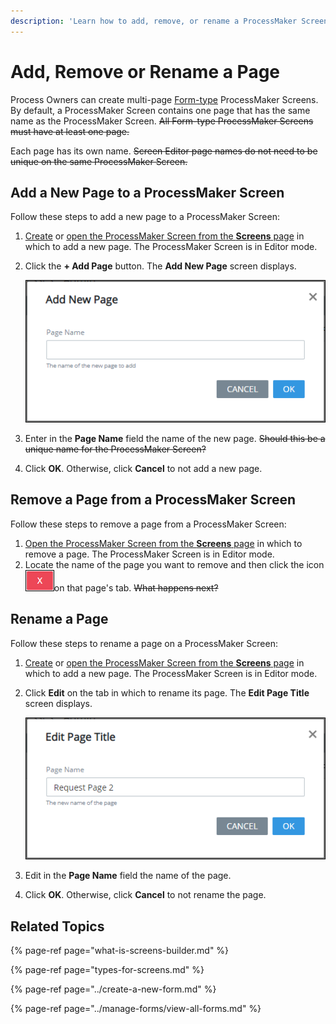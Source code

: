 ```yaml
---
description: 'Learn how to add, remove, or rename a ProcessMaker Screen page.'
---
```


# Add, Remove or Rename a Page

Process Owners can create multi-page [Form-type](types-for-screens.md) ProcessMaker Screens. By default, a ProcessMaker Screen contains one page that has the same name as the ProcessMaker Screen. ~~All Form-type ProcessMaker Screens must have at least one page.~~

Each page has its own name. ~~Screen Editor page names do not need to be unique on the same ProcessMaker Screen.~~

## Add a New Page to a ProcessMaker Screen

Follow these steps to add a new page to a ProcessMaker Screen:

1. [Create](../create-a-new-form.md) or [open the ProcessMaker Screen from the **Screens** page](../manage-forms/view-all-forms.md) in which to add a new page. The ProcessMaker Screen is in Editor mode.
2. Click the **+ Add Page** button. The **Add New Page** screen displays.  

   ![](../../../.gitbook/assets/add-new-page-screen-screens-editor-processes.png)

3. Enter in the **Page Name** field the name of the new page. ~~Should this be a unique name for the ProcessMaker Screen?~~
4. Click **OK**. Otherwise, click **Cancel** to not add a new page.

## Remove a Page from a ProcessMaker Screen

Follow these steps to remove a page from a ProcessMaker Screen:

1. [Open the ProcessMaker Screen from the **Screens** page](../manage-forms/view-all-forms.md) in which to remove a page. The ProcessMaker Screen is in Editor mode.
2. Locate the name of the page you want to remove and then click the icon![](../../../.gitbook/assets/remove-page-screens-editor-processes.png)on that page's tab. ~~What happens next?~~

## Rename a Page

Follow these steps to rename a page on a ProcessMaker Screen:

1. [Create](../create-a-new-form.md) or [open the ProcessMaker Screen from the **Screens** page](../manage-forms/view-all-forms.md) in which to add a new page. The ProcessMaker Screen is in Editor mode.
2. Click **Edit** on the tab in which to rename its page. The **Edit Page Title** screen displays.  

   ![](../../../.gitbook/assets/edit-page-title-screen-screens-builder-processes.png)

3. Edit in the **Page Name** field the name of the page.
4. Click **OK**. Otherwise, click **Cancel** to not rename the page.

## Related Topics

{% page-ref page="what-is-screens-builder.md" %}

{% page-ref page="types-for-screens.md" %}

{% page-ref page="../create-a-new-form.md" %}

{% page-ref page="../manage-forms/view-all-forms.md" %}

